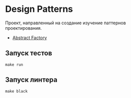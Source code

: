 # Design Patterns

Проект, направленный на создание изучение паттернов проектирования.

- [Abstract Factory](https://github.com/xh4vm/design_patterns/tree/master/patterns/abstract_factory)

## Запуск тестов
`make run`

## Запуск линтера
`make black`